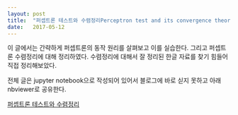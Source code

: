 ```yaml
---
layout: post
title:  "퍼셉트론 테스트와 수렴정리Perceptron test and its convergence theorem"
date:   2017-05-12 
---
```

이 글에서는 간략하게 퍼셉트론의 동작 원리를 살펴보고 이를 실습한다.
그리고 퍼셉트론 수렴정리에 대해 정리하였다.
수렴정리에 대해서 잘 정리된 한글 자료를 찾기 힘들어 직접 정리해보았다.

전체 글은 jupyter notebook으로 작성되어 있어서 블로그에 바로 싣지 못하고 아래 nbviewer로 공유한다.

[퍼셉트론 테스트와 수렴정리][perceptron]

[perceptron]: http://nbviewer.jupyter.org/github/metamath1/ml-simple-works/blob/master/perceptron/perceptron.ipynb

